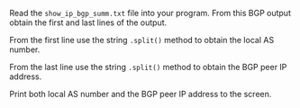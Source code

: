 Read the `show_ip_bgp_summ.txt` file into your program. From this BGP output obtain the first and last lines of the output.

From the first line use the string `.split()` method to obtain the local AS number.

From the last line use the string `.split()` method to obtain the BGP peer IP address.

Print both local AS number and the BGP peer IP address to the screen.

